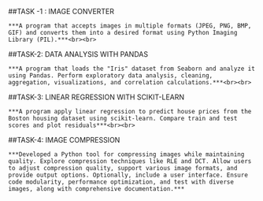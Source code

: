 ##TASK -1 : IMAGE CONVERTER
    
    ***A program that accepts images in multiple formats (JPEG, PNG, BMP, GIF) and converts them into a desired format using Python Imaging Library (PIL).***<br><br>

##TASK-2: DATA ANALYSIS WITH PANDAS

    ***A program that loads the "Iris" dataset from Seaborn and analyze it using Pandas. Perform exploratory data analysis, cleaning, aggregation, visualizations, and correlation calculations.***<br><br>

##TASK-3: LINEAR REGRESSION WITH SCIKIT-LEARN

    ***A program apply linear regression to predict house prices from the Boston housing dataset using scikit-learn. Compare train and test scores and plot residuals***<br><br>

##TASK-4: IMAGE COMPRESSION

    ***Developed a Python tool for compressing images while maintaining quality. Explore compression techniques like RLE and DCT. Allow users to adjust compression quality, support various image formats, and provide output options. Optionally, include a user interface. Ensure code modularity, performance optimization, and test with diverse images, along with comprehensive documentation.***
